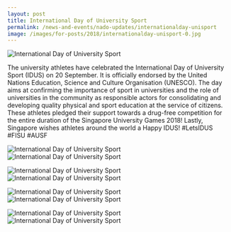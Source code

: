 ```yaml
---
layout: post
title: International Day of University Sport
permalink: /news-and-events/nado-updates/internationalday-unisport
image: /images/for-posts/2018/internationalday-unisport-0.jpg
---
```

![International Day of University Sport](/images/for-posts/2018/internationalday-unisport-0.jpg)

The university athletes have celebrated the International Day of University Sport (IDUS) on 20 September. It is officially endorsed by the United Nations Education, Science and Culture Organisation (UNESCO). The day aims at confirming the importance of sport in universities and the role of universities in the community as responsible actors for consolidating and developing quality physical and sport education at the service of citizens. These athletes pledged their support towards a drug-free competition for the entire duration of the Singapore University Games 2018! Lastly, Singapore wishes athletes around the world a Happy IDUS!  #LetsIDUS #FISU #AUSF

<a>![International Day of University Sport](/images/for-posts/2018/internationalday-unisport-1.jpg)</a> <a>![International Day of University Sport](/images/for-posts/2018/internationalday-unisport-2.jpg)</a>

![International Day of University Sport](/images/for-posts/2018/internationalday-unisport-3.jpg)![International Day of University Sport](/images/for-posts/2018/internationalday-unisport-4.jpg)

![International Day of University Sport](/images/for-posts/2018/internationalday-unisport-5.jpg) ![International Day of University Sport](/images/for-posts/2018/internationalday-unisport-6.jpg)

![International Day of University Sport](/images/for-posts/2018/internationalday-unisport-7.jpg) ![International Day of University Sport](/images/for-posts/2018/internationalday-unisport-8.jpg)
